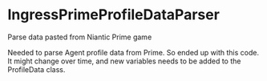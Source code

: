 # IngressPrimeProfileDataParser
Parse data pasted from Niantic Prime game

Needed to parse Agent profile data from Prime. So ended up with this code. It might change over time, and new variables needs to be added to the ProfileData class.
